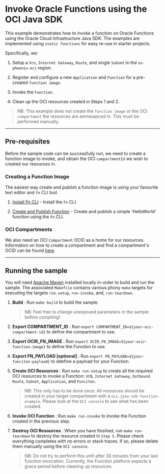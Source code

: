 # Invoke Oracle Functions using the OCI Java SDK

This example demonstrates how to invoke a function on Oracle Functions using the Oracle Cloud Infrastructure Java SDK. The examples are implemented using `static functions` for easy re-use in starter projects.

Specifically, we:

1. Setup a `Vcn`, `Internet Gateway`, `Route`, and single `Subnet` in the `us-phoenix-oci` region.

2. Register and configure a new `Application` and `Function` for a pre-created `function image`.

3. Invoke the `Function`.

4. Clean up the OCI resources created in Steps 1 and 2.

> NB: This example does not create the `function image` or the OCI `compartment` the resources are anmesapced in. This must be performed manually.

---

## Pre-requisites

Before the sample code can be successfully run, we need to create a function image to invoke, and obtain the OCI `compartmentId` we wish to created our resources in.

### Creating a Function Image

The easiest way create and publish a function image is using your favourite text editor and `fn` CLI tool.

1. [Install Fn CLI](https://github.com/fnproject/cli) - Install the `Fn` CLI.

2. [Create and Publish Function](https://github.com/fnproject/fn/blob/master/README.md) - Create and publish a simple 'HelloWorld' function using the `Fn` CLI.


### OCI Compartments

We also need an OCI `Compartment` OCID as a home for our resources. Information on how to create a compartment and find a compartment's OCID can be found [here](https://docs.cloud.oracle.com/iaas/Content/Identity/Tasks/managingcompartments.htm?Highlight=compartment).

---

## Running the sample

You will need [Apache Maven](https://maven.apache.org/) installed locally in-order to build and run the sample. The associated `Makefile` contains various phony `make` targets for executing the targets `run-setup`, `run-invoke`, and, `run-teardown`. 

1. __Build__ : Run `make build` to build the sample.

    > NB: Feel free to change unexposed parameters in the sample before compiling!

2. __Export COMPARTMENT_ID__ : Run `export COMPARTMENT_ID=${your-oci-compartment-id}` to define the compartment to use.

3. __Export OCIR_FN_IMAGE__ : Run `export OCIR_FN_IMAGE=${your-ocir-function-image}` to define the Function to use.

4. __Export FN_PAYLOAD [optional]__ : Run `export FN_PAYLOAD=${your-funciton-payload}` to ddefine a payload for your Function.

5. __Create OCI Resources__ : Run `make run-setup` to create all the required OCI resources to invoke a Function: `VCN`, `Internet Gateway`, `Outbound Route`, `Subnet`, `Application`, and `Funciton`.

    > NB: This only has to be done once. All resources should be created in your target compartment with a `oci-java-sdk-function-example`. Please look at the `OCI console` to see what has been created.

6. __Invoke OCI Function__ : Run `make run-invoke` to invoke the Function created in the previous step.

7. __Destroy OCI Resources__ : When you have finsihed, run `make run-teardown` to destroy the resource created in `Step 5`. Please check everything completes with no errors or stack traces. If so, please delete them manually using the `OCI console`.

    > NB: Do not try to perform this until after 30 minutes from your last function invocation. Currently, the Function platform expects a grace period before cleaning up resources.




